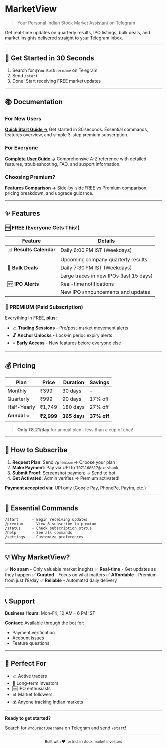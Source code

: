 # MarketView

> Your Personal Indian Stock Market Assistant on Telegram

Get real-time updates on quarterly results, IPO listings, bulk deals, and market insights delivered straight to your Telegram inbox.

---

## 🚀 Get Started in 30 Seconds

1. Search for `@YourBotUsername` on Telegram
2. Send `/start`
3. Done! Start receiving FREE market updates

---

## 📚 Documentation

### For New Users
**[Quick Start Guide →](QUICK_START.md)**
Get started in 30 seconds. Essential commands, features overview, and simple 3-step premium subscription.

### For Everyone
**[Complete User Guide →](USER_GUIDE.md)**
Comprehensive A-Z reference with detailed features, troubleshooting, FAQ, and support information.

### Choosing Premium?
**[Features Comparison →](FEATURES_COMPARISON.md)**
Side-by-side FREE vs Premium comparison, pricing breakdown, and upgrade guidance.

---

## ✨ Features

### 🆓 FREE (Everyone Gets This!)

| Feature | Details |
|---------|---------|
| 📊 **Results Calendar** | Daily 6:00 PM IST (Weekdays) |
| | Upcoming company quarterly results |
| 💼 **Bulk Deals** | Daily 7:30 PM IST (Weekdays) |
| | Large trades in new IPOs (last 15 days) |
| 🆕 **IPO Alerts** | Real-time notifications |
| | New IPO announcements and updates |

### 💎 PREMIUM (Paid Subscription)

Everything in FREE, **plus**:

- 📈 **Trading Sessions** - Pre/post-market movement alerts
- 🔓 **Anchor Unlocks** - Lock-in period expiry alerts
- ⭐ **Early Access** - New features before everyone else

---

## 💰 Pricing

| Plan | Price | Duration | Savings |
|------|-------|----------|---------|
| Monthly | ₹399 | 30 days | - |
| Quarterly | ₹999 | 90 days | 17% off |
| Half-Yearly | ₹1,749 | 180 days | 27% off |
| **Annual** ⭐ | **₹2,999** | **365 days** | **37% off** |

> **Only ₹8.21/day** for annual plan - less than a cup of chai!

---

## 🔐 How to Subscribe

1. **Request Plan**: Send `/premium` → Choose your plan
2. **Make Payment**: Pay via UPI to `7073168617@axisbank`
3. **Submit Proof**: Screenshot payment → Send to bot
4. **Get Activated**: Admin verifies → Premium activated!

**Payment accepted via**: UPI only (Google Pay, PhonePe, Paytm, etc.)

---

## 📱 Essential Commands

```
/start      - Begin receiving updates
/premium    - View & subscribe to premium
/status     - Check subscription status
/help       - See all commands
/settings   - Customize preferences
```

---

## 💡 Why MarketView?

✅ **No spam** - Only valuable market insights
✅ **Real-time** - Get updates as they happen
✅ **Curated** - Focus on what matters
✅ **Affordable** - Premium from just ₹8/day
✅ **Reliable** - Automated daily delivery

---

## 📞 Support

**Business Hours**: Mon-Fri, 10 AM - 6 PM IST

**Contact**: Available through the bot for:
- Payment verification
- Account issues
- Feature questions

---

## 🎯 Perfect For

- 📈 Active traders
- 💼 Long-term investors
- 🆕 IPO enthusiasts
- 📊 Market followers
- 💰 Anyone tracking Indian markets

---

**Ready to get started?**

Search for `@YourBotUsername` on Telegram and send `/start`!

---

<p align="center">
  <sub>Built with ❤️ for Indian stock market investors</sub>
</p>
